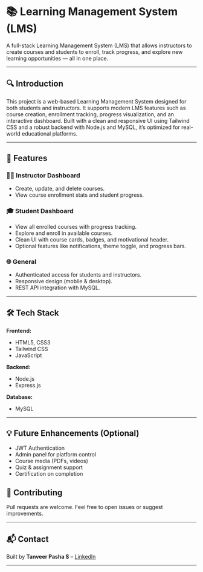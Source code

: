 # 📚 Learning Management System (LMS)

A full-stack Learning Management System (LMS) that allows instructors to create courses and students to enroll, track progress, and explore new learning opportunities — all in one place.

---

## 🔍 Introduction

This project is a web-based Learning Management System designed for both students and instructors. It supports modern LMS features such as course creation, enrollment tracking, progress visualization, and an interactive dashboard. Built with a clean and responsive UI using Tailwind CSS and a robust backend with Node.js and MySQL, it’s optimized for real-world educational platforms.

---

## 🚀 Features

### 👨‍🏫 Instructor Dashboard
- Create, update, and delete courses.
- View course enrollment stats and student progress.

### 🎓 Student Dashboard
- View all enrolled courses with progress tracking.
- Explore and enroll in available courses.
- Clean UI with course cards, badges, and motivational header.
- Optional features like notifications, theme toggle, and progress bars.

### 🌐 General
- Authenticated access for students and instructors.
- Responsive design (mobile & desktop).
- REST API integration with MySQL.

---

## 🛠️ Tech Stack

**Frontend:**
- HTML5, CSS3
- Tailwind CSS
- JavaScript

**Backend:**
- Node.js
- Express.js

**Database:**
- MySQL

---

## 💡 Future Enhancements (Optional)
- JWT Authentication
- Admin panel for platform control
- Course media (PDFs, videos)
- Quiz & assignment support
- Certification on completion


## 🤝 Contributing

Pull requests are welcome. Feel free to open issues or suggest improvements.

---

## 📬 Contact

Built by **Tanveer Pasha S** – [LinkedIn](linkedin.com/in/tanveers786) 

---



